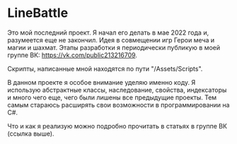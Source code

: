 # LineBattle
Это мой последний проект. Я начал его делать в мае 2022 года и, разумеется еще не закончил. Идея в совмещении игр Герои меча и магии и шахмат.
Этапы разработки я периодически публикую в моей группе ВК: https://vk.com/public213216709.

Скрипты, написанные мной находятся по пути "/Assets/Scripts".

В данном проекте я особое внимание уделяю именно коду. Я использую абстрактные классы, наследование, свойства, индексаторы и много чего еще, чего были лишены все предыдущие проекты. Тем самым стараюсь расширять свои возможности в программировании на C#.

Что и как я реализую можно подробно прочитать в статьях в группе ВК (ссылка выше).

